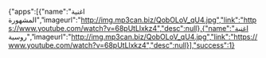 


{"apps":[{"name":"اغنية  المشهورة","imageurl":"http://img.mp3can.biz/QobOLoV_qU4.jpg","link":"https://www.youtube.com/watch?v=68pUtLlxkz4","desc":null},{"name":"اغنية روسية","imageurl":"http://img.mp3can.biz/QobOLoV_qU4.jpg","link":"https://www.youtube.com/watch?v=68pUtLlxkz4","desc":null}],"success":1}
